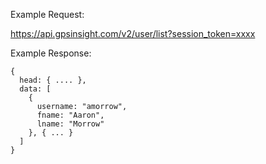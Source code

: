 Example Request:

https://api.gpsinsight.com/v2/user/list?session_token=xxxx

Example Response:

    {
      head: { .... },
      data: [
        {
          username: "amorrow",
          fname: "Aaron",
          lname: "Morrow"
        }, { ... }
      ]
    }
